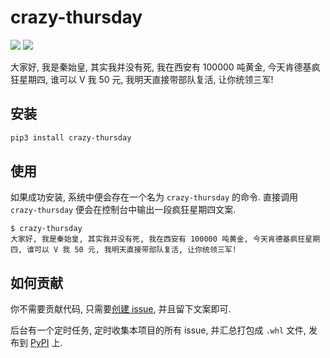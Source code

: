 # crazy-thursday

![](https://img.shields.io/badge/KFC-Crazy--Thursday-brightgreen)
![](https://img.shields.io/badge/Powered%20by-KFC-brightgreen)

大家好, 我是秦始皇, 其实我并没有死, 我在西安有 100000 吨黄金, 今天肯德基疯狂星期四, 谁可以 V 我 50 元, 我明天直接带部队复活, 让你统领三军!

## 安装 

``` bash
pip3 install crazy-thursday
```

## 使用

如果成功安装, 系统中便会存在一个名为 ``crazy-thursday`` 的命令. 直接调用 ``crazy-thursday`` 便会在控制台中输出一段疯狂星期四文案.

``` text
$ crazy-thursday
大家好, 我是秦始皇, 其实我并没有死, 我在西安有 100000 吨黄金, 今天肯德基疯狂星期四, 谁可以 V 我 50 元, 我明天直接带部队复活, 让你统领三军!
```

## 如何贡献

你不需要贡献代码, 只需要[创建 issue](https://github.com/zqmillet/crazy-thursday/issues/new), 并且留下文案即可.

后台有一个定时任务, 定时收集本项目的所有 issue, 并汇总打包成 ``.whl`` 文件, 发布到 [PyPI](https://pypi.org/project/crazy-thursday/) 上.
